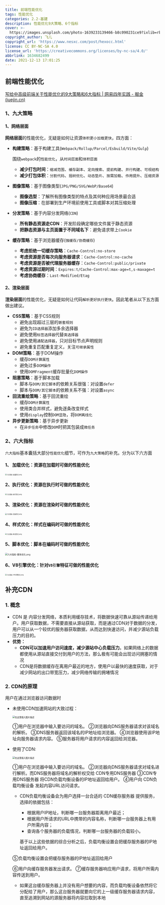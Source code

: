 ```yaml
---
title: 前端性能优化
tags: 性能优化
categories: 2.2-基建
description: 性能优化9大策略、6个指标
cover: >-
  https://images.unsplash.com/photo-1639233139466-b8c090231ce9?ixlib=rb-1.2.1&ixid=MnwxMjA3fDB8MHxwaG90by1wYWdlfHx8fGVufDB8fHx8&auto=format&fit=crop&w=387&q=80
copyright_author: 飞儿
copyright_url: 'https://www.nesxc.com/post/hexocc.html'
license: CC BY-NC-SA 4.0
license_url: 'https://creativecommons.org/licenses/by-nc-sa/4.0/'
abbrlink: 1634682499
date: 2021-12-13 17:01:25
---
```



## 前端性能优化 ##
[写给中高级前端关于性能优化的9大策略和6大指标 | 网易四年实践 - 掘金 (juejin.cn)](https://juejin.cn/post/6981673766178783262#heading-13)

### 1、九大策略 ###

#### 1、网络层面 ####

**网络层面**的性能优化，无疑是如何让资源`体积更小加载更快`，四方面：

* **构建策略**：基于构建工具(`Webpack/Rollup/Parcel/Esbuild/Vite/Gulp`)

  围绕`webpack`的`性能优化`，从`时间层面`和`体积层面`

  * **减少打包时间**：`缩减范围`、`缓存副本`、`定向搜索`、`提前构建`、`并行构建`、`可视结构`
  * **减少打包体积**：`分割代码`、`摇树优化`、`动态垫片`、`按需加载`、`作用提升`、`压缩资源`

* **图像策略**：基于图像类型(`JPG/PNG/SVG/WebP/Base64`)

  * **图像选型**：了解所有图像类型的特点及其何种应用场景最合适
  * **图像压缩**：在部署到生产环境前使用工具或脚本对其压缩处理

* **分发策略**：基于内容分发网络(`CDN`)

  * **所有静态资源走CDN**：开发阶段确定哪些文件属于静态资源
  * **把静态资源与主页面置于不同域名下**：避免请求带上`Cookie`

* **缓存策略**：基于浏览器缓存(`强缓存/协商缓存`)

  * **考虑拒绝一切缓存策略**：`Cache-Control:no-store`
  * **考虑资源是否每次向服务器请求**：`Cache-Control:no-cache`
  * **考虑资源是否被代理服务器缓存**：`Cache-Control:public/private`
  * **考虑资源过期时间**：`Expires:t/Cache-Control:max-age=t,s-maxage=t`
  * **考虑协商缓存**：`Last-Modified/Etag`

#### 2、渲染层面 ####

**渲染层面**的性能优化，无疑是如何让代码`解析更好执行更快`。因此笔者从以下五方面做出建议。

*  **CSS策略**：基于CSS规则
   * 避免出现超过三层的`嵌套规则`
   * 避免为`ID选择器`添加多余选择器
   * 避免使用`标签选择器`代替`类选择器`
   * 避免使用`通配选择器`，只对目标节点声明规则
   * 避免重复匹配重复定义，关注`可继承属性`
*  **DOM策略**：基于DOM操作
   * 缓存`DOM计算属性`
   * 避免过多`DOM操作`
   * 使用`DOMFragment`缓存批量化`DOM操作`
*  **阻塞策略**：基于脚本加载
   * 脚本与`DOM/其它脚本`的依赖关系很强：对设置`defer`
   * 脚本与`DOM/其它脚本`的依赖关系不强：对设置`async`
*  **回流重绘策略**：基于回流重绘
   * 缓存`DOM计算属性`
   * 使用类合并样式，避免逐条改变样式
   * 使用`display`控制`DOM显隐`，将`DOM离线化`
*  **异步更新策略**：基于异步更新
   * 在`异步任务`中修改`DOM`时把其包装成`微任务`

### 2、六大指标 ###

`六大指标`基本囊括大部分`性能优化`细节，可作为`九大策略`的补充。分为以下六方面

#### 1、 **加载优化**：资源在加载时可做的性能优化 ####

<img src="https://p1-juejin.byteimg.com/tos-cn-i-k3u1fbpfcp/a890d76ed4a748b1b745e85dde126989~tplv-k3u1fbpfcp-watermark.image" alt="六大指标-加载优化.png" style="zoom: 33%;" />

####  2、**执行优化**：资源在执行时可做的性能优化 ####

<img src="https://p3-juejin.byteimg.com/tos-cn-i-k3u1fbpfcp/5898aa8a121b40e896c457d9e95ac6f6~tplv-k3u1fbpfcp-watermark.image" alt="六大指标-执行优化.png" style="zoom:33%;" />

#### 3、渲染优化：资源在渲染时可做的性能优化 ####

<img src="https://p9-juejin.byteimg.com/tos-cn-i-k3u1fbpfcp/57664767785349ca8d00c712de02989d~tplv-k3u1fbpfcp-watermark.image" alt="六大指标-渲染优化.png" style="zoom:33%;" />

####  4、**样式优化**：样式在编码时可做的性能优化 ####

<img src="https://p1-juejin.byteimg.com/tos-cn-i-k3u1fbpfcp/589007e1d9c144629803dc242b69861e~tplv-k3u1fbpfcp-watermark.image" alt="六大指标-样式优化.png" style="zoom:33%;" />

####  5、**脚本优化**：脚本在编码时可做的性能优化 ####

<img src="https://p6-juejin.byteimg.com/tos-cn-i-k3u1fbpfcp/f6a2c1427695424e8a274ee747950bee~tplv-k3u1fbpfcp-watermark.image" alt="六大指标-脚本优化.png" style="zoom:50%;" />

####  6、**V8引擎优化**：针对`V8引擎`特征可做的性能优化 ####

<img src="https://p1-juejin.byteimg.com/tos-cn-i-k3u1fbpfcp/ae8786a5bac5483f9589b0494604705b~tplv-k3u1fbpfcp-watermark.image" alt="六大指标-V8引擎优化.png" style="zoom:33%;" />

## 补充CDN ##

### 1. 概念 ###

* CDN 是 内容分发网络，本质利用缓存技术，将数据快速可靠从源站传递给用户。用户获取数据，不需要直接从源站获取，而是通过CDN对于数据的分发，用户可以从一个较优的服务器获取数据，从而达到快速访问，并减少源站负载压力的目的。
* **优势：**
  * **CDN可以加速用户访问速度，减少源站中心负载压力**。如果网络上的数据都使用从源站直接交付到用户的方法，那么极有可能会出现访问拥塞的情况
  * CDN是将数据缓存在离用户最近的地方，使用户以最快的速度获取，对于减少网站的出口带宽压力，减少网络传输的拥堵情况

### 2. CDN的原理 ###

用户在通过浏览器访问数据时

* 未使用CDN加速网站的大致过程：

  <img src="https://img-blog.csdnimg.cn/20201104183734785.png?x-oss-process=image/watermark,type_ZmFuZ3poZW5naGVpdGk,shadow_10,text_aHR0cHM6Ly9ibG9nLmNzZG4ubmV0L3FxXzQxOTY4NDg2,size_16,color_FFFFFF,t_70#pic_center" alt="在这里插入图片描述" style="zoom: 50%;" />

  ①用户在浏览器中输入要访问的域名。
  ②浏览器向DNS服务器请求对该域名的解析。
  ③DNS服务器返回该域名的IP地址给浏览器。
  ④浏览器使用该IP地址向服务器请求内容。
  ⑤服务器将用户请求的内容返回给浏览器。

* 使用了CDN:

  <img src="https://img-blog.csdnimg.cn/20201104184159165.png?x-oss-process=image/watermark,type_ZmFuZ3poZW5naGVpdGk,shadow_10,text_aHR0cHM6Ly9ibG9nLmNzZG4ubmV0L3FxXzQxOTY4NDg2,size_16,color_FFFFFF,t_70#pic_center" alt="在这里插入图片描述" style="zoom: 50%;" />

  ①用户在浏览器中输入要访问的域名。
  ②浏览器向DNS服务器请求对域名进行解析。而DNS服务器将域名的解析权交给 CDN专用DNS服务器 
  ③CDN专用DNS服务器 将CDN负载均衡设备的IP地址返回给用户。
  ④用户向 CDN负载均衡设备 发起内容URL访问请求。

  * CDN负载均衡设备会为用户选择一台合适的 CDN缓存服务器 提供服务，选择的依据包括：

    * 根据用户IP地址，判断哪一台服务器距离用户最近；
    * 根据用户所请求的URL中携带的内容名称，判断哪一台服务器上有用户所需内容；
    * 查询各个服务器的负载情况，判断哪一台服务器的负载较小。

    基于以上这些依据的综合分析之后，负载均衡设置会把缓存服务器的IP地址返回给用户。

  ⑤负载均衡设置会把缓存服务器的IP地址返回给用户

  ⑥用户向缓存服务器发出请求。
  ⑦缓存服务器响应用户请求，将用户所需内容传送到用户。

  * 如果这台缓存服务器上并没有用户想要的内容，而负载均衡设备依然将它分配给了用户，那么这台服务器就要向它的上一级缓存服务器请求内容，直至追溯到网站的源服务器将内容拉取到本地